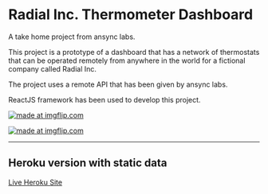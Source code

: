 # Radial Inc. Thermometer Dashboard

A take home project from ansync labs.

This project is a prototype of a dashboard that has a network of thermostats that can be operated remotely from anywhere in the world for a fictional company called Radial Inc.

The project uses a remote API that has been given by ansync labs.

ReactJS framework has been used to develop this project.

<a href="https://imgflip.com/gif/2zupl2"><img src="https://i.imgflip.com/2zupl2.gif" title="made at imgflip.com"/></a>

<a href="https://imgflip.com/gif/2zupq9"><img src="https://i.imgflip.com/2zupq9.gif" title="made at imgflip.com"/></a>

---

## Heroku version with static data
[Live Heroku Site](https://ansync-dashboard.herokuapp.com/)
